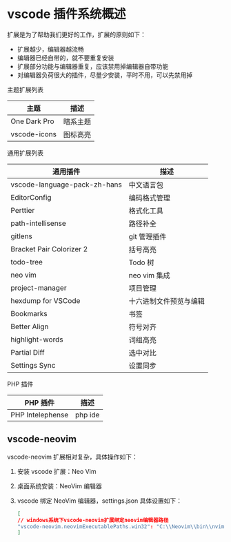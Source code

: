 # vscode 插件系统概述

扩展是为了帮助我们更好的工作，扩展的原则如下：

- 扩展越少，编辑器越流畅
- 编辑器已经自带的，就不要重复安装
- 扩展部分功能与编辑器重复，应该禁用掉编辑器自带功能
- 对编辑器负荷很大的插件，尽量少安装，平时不用，可以先禁用掉

主题扩展列表

| 主题         | 描述     |
| ------------ | -------- |
| One Dark Pro | 暗系主题 |
| vscode-icons | 图标高亮 |

通用扩展列表

| 通用插件                     | 描述                   |
| ---------------------------- | ---------------------- |
| vscode-language-pack-zh-hans | 中文语言包             |
| EditorConfig                 | 编码格式管理           |
| Perttier                     | 格式化工具             |
| path-intellisense            | 路径补全               |
| gitlens                      | git 管理插件           |
| Bracket Pair Colorizer 2     | 括号高亮               |
| todo-tree                    | Todo 树                |
| neo vim                      | neo vim 集成           |
| project-manager              | 项目管理               |
| hexdump for VSCode           | 十六进制文件预览与编辑 |
| Bookmarks                    | 书签                   |
| Better Align                 | 符号对齐               |
| highlight-words              | 词组高亮               |
| Partial Diff                 | 选中对比               |
| Settings Sync                | 设置同步               |

PHP 插件

| PHP 插件         | 描述    |
| ---------------- | ------- |
| PHP Intelephense | php ide |

## vscode-neovim

vscode-neovim 扩展相对复杂，具体操作如下：

1. 安装 vscode 扩展：Neo Vim
2. 桌面系统安装：NeoVim 编辑器
3. vscode 绑定 NeoVim 编辑器，settings.json 具体设置如下：

   ```json
   [
   // windows系统下vscode-neovim扩展绑定neovim编辑器路径
   "vscode-neovim.neovimExecutablePaths.win32": "C:\\Neovim\\bin\\nvim.exe"
   ]
   ```